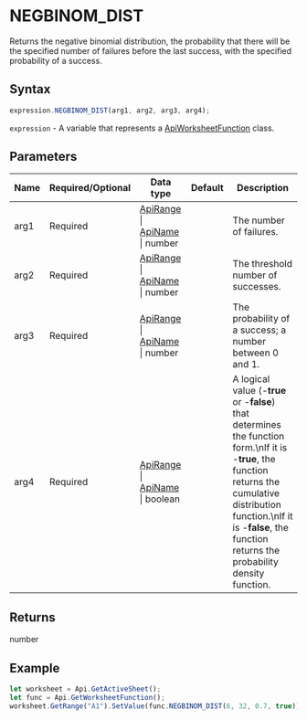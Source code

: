 # NEGBINOM_DIST

Returns the negative binomial distribution, the probability that there will be the specified number of failures before the last success, with the specified probability of a success.

## Syntax

```javascript
expression.NEGBINOM_DIST(arg1, arg2, arg3, arg4);
```

`expression` - A variable that represents a [ApiWorksheetFunction](../ApiWorksheetFunction.md) class.

## Parameters

| **Name** | **Required/Optional** | **Data type** | **Default** | **Description** |
| ------------- | ------------- | ------------- | ------------- | ------------- |
| arg1 | Required | [ApiRange](../../ApiRange/ApiRange.md) \| [ApiName](../../ApiName/ApiName.md) \| number |  | The number of failures. |
| arg2 | Required | [ApiRange](../../ApiRange/ApiRange.md) \| [ApiName](../../ApiName/ApiName.md) \| number |  | The threshold number of successes. |
| arg3 | Required | [ApiRange](../../ApiRange/ApiRange.md) \| [ApiName](../../ApiName/ApiName.md) \| number |  | The probability of a success; a number between 0 and 1. |
| arg4 | Required | [ApiRange](../../ApiRange/ApiRange.md) \| [ApiName](../../ApiName/ApiName.md) \| boolean |  | A logical value (-**true** or -**false**) that determines the function form.\nIf it is -**true**, the function returns the cumulative distribution function.\nIf it is -**false**, the function returns the probability density function. |

## Returns

number

## Example



```javascript editor-xlsx
let worksheet = Api.GetActiveSheet();
let func = Api.GetWorksheetFunction();
worksheet.GetRange("A1").SetValue(func.NEGBINOM_DIST(6, 32, 0.7, true));
```
